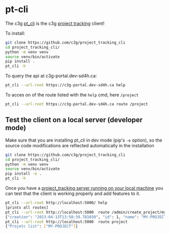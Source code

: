 # pt-cli
The c3g [pt_cli](https://github.com/c3g/project_tracking_cli) is the 
c3g [project tracking](https://github.com/c3g/project_tracking) client!

To install:

```bash
git clone https://github.com/c3g/project_tracking_cli
cd project_tracking_cli/
python -m venv venv
source venv/bin/activate
pip install .
pt_cli -h
```


To query the api at c3g-portal.dev-sd4h.ca:

```bash
pt_cli --url-root https://c3g-portal.dev-sd4h.ca help
```

To acces on of the route listed with the `help` cmd, here `/project`
```bash 
pt_cli --url-root https://c3g-portal.dev-sd4h.ca route /project
```


## Test the client on a local server (developer mode)
Make sure that you are installing pt_cli in dev mode (pip's `-e` option), so the source code modifications 
are reflected automatically in the installation
```bash
git clone https://github.com/c3g/project_tracking_cli
cd project_tracking_cli/
python -m venv venv
source venv/bin/activate
pip install -e .
pt_cli -h
```

Once you have a [project_tracking server running on your local machine](https://github.com/c3g/project_tracking#from-github-with-sqlite-best-for-developer)
you can test that the client is working properly and add features to it.

```bash
pt_cli --url-root http://localhost:5000/ help
[prints all routes]
pt_cli --url-root http://localhost:5000  route /admin/create_project/my-project
{"creation": "2023-04-13T13:50:39.781030", "id": 1, "name": "MY-PROJECT", "tablename": "project"}
pt_cli --url-root http://localhost:5000  route project
{"Projetc list": ["MY-PROJECT"]}
```
